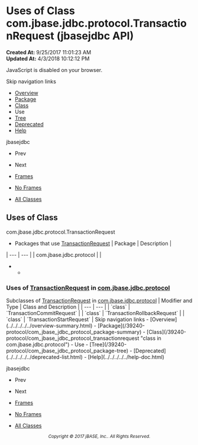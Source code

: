 # Uses of Class com.jbase.jdbc.protocol.TransactionRequest (jbasejdbc   API)

**Created At:** 9/25/2017 11:01:23 AM  
**Updated At:** 4/3/2018 10:12:12 PM  

<script type="text/javascript"><!--
    try {
        if (location.href.indexOf('is-external=true') == -1) {
            parent.document.title="Uses of Class com.jbase.jdbc.protocol.TransactionRequest (jbasejdbc   API)";
        }
    }
    catch(err) {
    }
//--></script><noscript><div>JavaScript is disabled on your browser.</div></noscript><!-- ========= START OF TOP NAVBAR ======= -->
<!--   -->
Skip navigation links
<!--   -->
- [Overview](../../../../../overview-summary.html)
- [Package](/39240-protocol/com_jbase_jdbc_protocol_package-summary)
- [Class](/39240-protocol/com_jbase_jdbc_protocol_transactionrequest "class in com.jbase.jdbc.protocol")
- Use
- [Tree](/39240-protocol/com_jbase_jdbc_protocol_package-tree)
- [Deprecated](../../../../../deprecated-list.html)
- [Help](../../../../../help-doc.html)


jbasejdbc <br>

- Prev
- Next


- [Frames](../../../../../index.html?com/jbase/jdbc/protocol/class-use//39241-class-use/com_jbase_jdbc_protocol_class-use_transactionrequest)
- [No Frames](/39241-class-use/com_jbase_jdbc_protocol_class-use_transactionrequest)


- [All Classes](../../../../../allclasses-noframe.html)


<script type="text/javascript"><!--
  allClassesLink = document.getElementById("allclasses_navbar_top");
  if(window==top) {
    allClassesLink.style.display = "block";
  }
  else {
    allClassesLink.style.display = "none";
  }
  //--></script>
<!--   -->
<!-- ========= END OF TOP NAVBAR ========= -->
## Uses of Class
com.jbase.jdbc.protocol.TransactionRequest

- <caption><span>Packages that use <a href="/39240-protocol/com_jbase_jdbc_protocol_transactionrequest" title="class in com.jbase.jdbc.protocol">TransactionRequest</a></span><span class="tabEnd"> </span></caption>| Package | Description |
| --- | --- |
| com.jbase.jdbc.protocol |   |
- - <!--   -->
### Uses of [TransactionRequest](/39240-protocol/com_jbase_jdbc_protocol_transactionrequest "class in com.jbase.jdbc.protocol") in [com.jbase.jdbc.protocol](/39240-protocol/com_jbase_jdbc_protocol_package-summary)


<caption><span>Subclasses of <a href="/39240-protocol/com_jbase_jdbc_protocol_transactionrequest" title="class in com.jbase.jdbc.protocol">TransactionRequest</a> in <a href="/39240-protocol/com_jbase_jdbc_protocol_package-summary">com.jbase.jdbc.protocol</a></span><span class="tabEnd"> </span></caption>| Modifier and Type | Class and Description |
| --- | --- |
| `class` | `TransactionCommitRequest`  |
| `class` | `TransactionRollbackRequest`  |
| `class` | `TransactionStartRequest`  |
<!-- ======= START OF BOTTOM NAVBAR ====== -->
<!--   -->
Skip navigation links
<!--   -->
- [Overview](../../../../../overview-summary.html)
- [Package](/39240-protocol/com_jbase_jdbc_protocol_package-summary)
- [Class](/39240-protocol/com_jbase_jdbc_protocol_transactionrequest "class in com.jbase.jdbc.protocol")
- Use
- [Tree](/39240-protocol/com_jbase_jdbc_protocol_package-tree)
- [Deprecated](../../../../../deprecated-list.html)
- [Help](../../../../../help-doc.html)


jbasejdbc <br>

- Prev
- Next


- [Frames](../../../../../index.html?com/jbase/jdbc/protocol/class-use//39241-class-use/com_jbase_jdbc_protocol_class-use_transactionrequest)
- [No Frames](/39241-class-use/com_jbase_jdbc_protocol_class-use_transactionrequest)


- [All Classes](../../../../../allclasses-noframe.html)


<script type="text/javascript"><!--
  allClassesLink = document.getElementById("allclasses_navbar_bottom");
  if(window==top) {
    allClassesLink.style.display = "block";
  }
  else {
    allClassesLink.style.display = "none";
  }
  //--></script>
<!--   -->
<!-- ======== END OF BOTTOM NAVBAR ======= -->
<small>			<center>			<i>Copyright © 2017 jBASE, Inc.. All Rights Reserved.</i>		</center></small>
